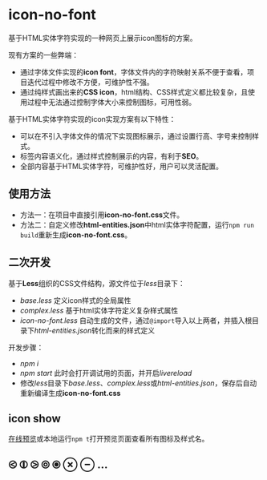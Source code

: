 # icon-no-font

基于HTML实体字符实现的一种网页上展示icon图标的方案。

现有方案的一些弊端：

- 通过字体文件实现的**icon font**，字体文件内的字符映射关系不便于查看，项目迭代过程中修改不方便，可维护性不强。
- 通过纯样式画出来的**CSS icon**，html结构、CSS样式定义都比较复杂，且使用过程中无法通过控制字体大小来控制图标，可用性弱。

基于HTML实体字符实现的icon实现方案有以下特性：

- 可以在不引入字体文件的情况下实现图标展示，通过设置行高、字号来控制样式。
- 标签内容语义化，通过样式控制展示的内容，有利于**SEO**。
- 全部内容基于HTML实体字符，可维护性好，用户可以灵活配置。

## 使用方法

- 方法一：在项目中直接引用**icon-no-font.css**文件。
- 方法二：自定义修改**html-entities.json**中html实体字符配置，运行`npm run build`重新生成**icon-no-font.css**。

## 二次开发

基于**Less**组织的CSS文件结构，源文件位于*less*目录下：

- *base.less* 定义icon样式的全局属性
- *complex.less* 基于html实体字符定义复杂样式属性
- *icon-no-font.less* 自动生成的文件，通过`@import`导入以上两者，并插入根目录下*html-entities.json*转化而来的样式定义

开发步骤：
- *npm i*
- *npm start* 此时会打开调试用的页面，并开启*livereload*
- 修改*less*目录下*base.less*、*complex.less*或*html-entities.json*，保存后自动重新编译生成**icon-no-font.css**

## icon show

[在线预览](http://guxima.github.io/icon-no-font-demo/)或本地运行`npm t`打开预览页面查看所有图标及样式名。

##  &olt;  &opar;  &ogt;  &olcir;  &ofcir;  &otimes;  &ominus; ...
